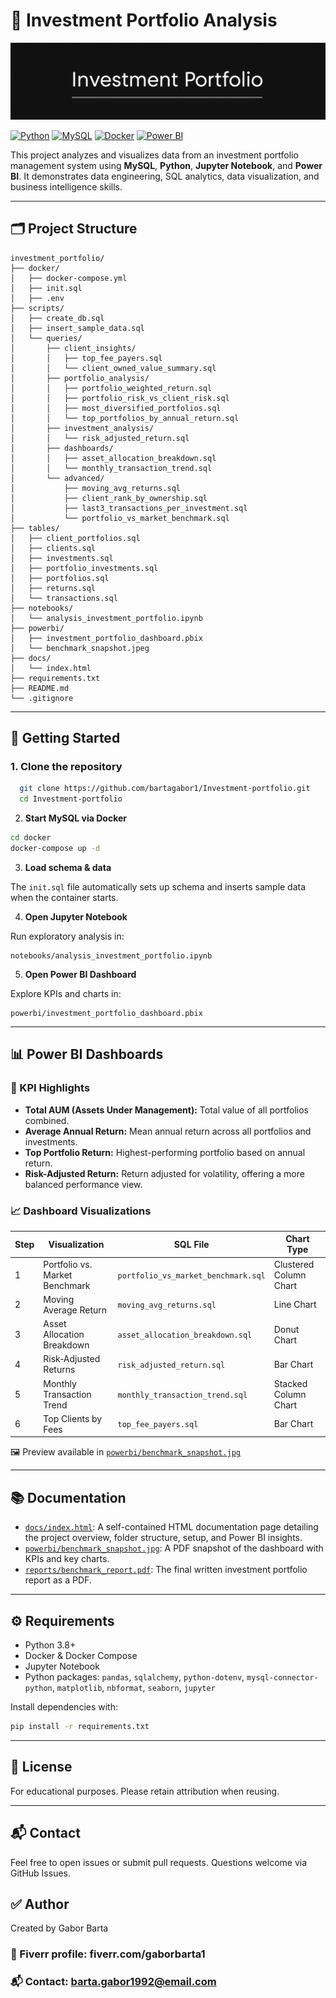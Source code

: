   # 💼 Investment Portfolio Analysis

![Investment Portfolio Banner](visuals/banner.png)

[![Python](https://img.shields.io/badge/Python-3.8%2B-blue?logo=python)](https://www.python.org/)
[![MySQL](https://img.shields.io/badge/MySQL-8.0-orange?logo=mysql)](https://www.mysql.com/)
[![Docker](https://img.shields.io/badge/Docker-Compose-2496ED?logo=docker)](https://www.docker.com/)
[![Power BI](https://img.shields.io/badge/PowerBI-DataViz-yellow?logo=powerbi)](https://powerbi.microsoft.com/)

  This project analyzes and visualizes data from an investment portfolio management system using **MySQL**, **Python**, **Jupyter Notebook**, and **Power BI**. It demonstrates data engineering, SQL analytics, data visualization, and business intelligence skills.

  ---

  ## 🗂️ Project Structure

  ```
  investment_portfolio/
  ├── docker/
  │   ├── docker-compose.yml
  │   ├── init.sql
  │   ├── .env
  ├── scripts/
  │   ├── create_db.sql
  │   ├── insert_sample_data.sql
  │   └── queries/
  │       ├── client_insights/
  │       │   ├── top_fee_payers.sql
  │       │   └── client_owned_value_summary.sql
  │       ├── portfolio_analysis/
  │       │   ├── portfolio_weighted_return.sql
  │       │   ├── portfolio_risk_vs_client_risk.sql
  │       │   ├── most_diversified_portfolios.sql
  │       │   └── top_portfolios_by_annual_return.sql
  │       ├── investment_analysis/
  │       │   └── risk_adjusted_return.sql
  │       ├── dashboards/
  │       │   ├── asset_allocation_breakdown.sql
  │       │   └── monthly_transaction_trend.sql
  │       └── advanced/
  │           ├── moving_avg_returns.sql
  │           ├── client_rank_by_ownership.sql
  │           ├── last3_transactions_per_investment.sql
  │           └── portfolio_vs_market_benchmark.sql
  ├── tables/
  │   ├── client_portfolios.sql
  │   ├── clients.sql
  │   ├── investments.sql
  │   ├── portfolio_investments.sql
  │   ├── portfolios.sql
  │   ├── returns.sql
  │   └── transactions.sql
  ├── notebooks/
  │   └── analysis_investment_portfolio.ipynb
  ├── powerbi/
  │   ├── investment_portfolio_dashboard.pbix
  │   └── benchmark_snapshot.jpeg
  ├── docs/
  │   └── index.html
  ├── requirements.txt
  ├── README.md
  └── .gitignore
  ```

  ---

  ## 🚀 Getting Started

 ### 1. Clone the repository

```bash
  git clone https://github.com/bartagabor1/Investment-portfolio.git
  cd Investment-portfolio
```
  
  2. **Start MySQL via Docker**

  ```bash
  cd docker
  docker-compose up -d
  ```

  3. **Load schema & data**

  The `init.sql` file automatically sets up schema and inserts sample data when the container starts.

  4. **Open Jupyter Notebook**

  Run exploratory analysis in:

  ```
  notebooks/analysis_investment_portfolio.ipynb
  ```

  5. **Open Power BI Dashboard**

  Explore KPIs and charts in:

  ```
  powerbi/investment_portfolio_dashboard.pbix
  ```

  ---

  ## 📊 Power BI Dashboards

  ### 🔑 KPI Highlights

  - **Total AUM (Assets Under Management):** Total value of all portfolios combined.
  - **Average Annual Return:** Mean annual return across all portfolios and investments.
  - **Top Portfolio Return:** Highest-performing portfolio based on annual return.
  - **Risk-Adjusted Return:** Return adjusted for volatility, offering a more balanced performance view.

  ### 📈 Dashboard Visualizations

  | Step | Visualization                    | SQL File                              | Chart Type               |
  |------|----------------------------------|----------------------------------------|--------------------------|
  | 1    | Portfolio vs. Market Benchmark   | `portfolio_vs_market_benchmark.sql`   | Clustered Column Chart   |
  | 2    | Moving Average Return            | `moving_avg_returns.sql`              | Line Chart               |
  | 3    | Asset Allocation Breakdown       | `asset_allocation_breakdown.sql`      | Donut Chart              |
  | 4    | Risk‑Adjusted Returns            | `risk_adjusted_return.sql`            | Bar Chart                |
  | 5    | Monthly Transaction Trend        | `monthly_transaction_trend.sql`       | Stacked Column Chart     |
  | 6    | Top Clients by Fees              | `top_fee_payers.sql`                  | Bar Chart                |

  🖼️ Preview available in [`powerbi/benchmark_snapshot.jpg`](powerbi/benchmark_snapshot.jpg)

  ---

  ## 📚 Documentation

  - [`docs/index.html`](docs/index.html): A self-contained HTML documentation page detailing the project overview, folder structure, setup, and Power BI insights.
  - [`powerbi/benchmark_snapshot.jpg`](powerbi/benchmark_snapshot.jpg): A PDF snapshot of the dashboard with KPIs and key charts.
  - [`reports/benchmark_report.pdf`](reports/benchmark_report.pdf): The final written investment portfolio report as a PDF.
  ---

  ## ⚙️ Requirements

  - Python 3.8+
  - Docker & Docker Compose
  - Jupyter Notebook
  - Python packages: `pandas`, `sqlalchemy`, `python-dotenv`, `mysql-connector-python`, `matplotlib`, `nbformat`, `seaborn`, `jupyter`

  Install dependencies with:

  ```bash
  pip install -r requirements.txt
  ```

  ---

  ## 📝 License

  For educational purposes. Please retain attribution when reusing.

  ---

  ## 📬 Contact

  Feel free to open issues or submit pull requests. Questions welcome via GitHub Issues.

## ✅ Author
Created by Gabor Barta

### 💼 Fiverr profile: fiverr.com/gaborbarta1

### 📬 Contact: barta.gabor1992@email.com
